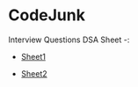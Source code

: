 # CodeJunk
Interview Questions DSA Sheet -: 

* [Sheet1](https://docs.google.com/spreadsheets/d/1MGVBJ8HkRbCnU6EQASjJKCqQE8BWng4qgL0n3vCVOxE/edit#gid=0)

* [Sheet2](https://docs.google.com/spreadsheets/d/1DUbQbe6LE5iFGXVMRg1CpwpZKAS92zPE5cGgtDCJBJ0/edit?usp=sharing)
